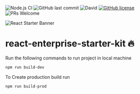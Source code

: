 ![Node.js CI](https://github.com/anandgupta193/react-enterprise-starter-kit/workflows/Node.js%20CI/badge.svg?branch=master)
![GitHub last commit](https://img.shields.io/github/last-commit/anandgupta193/react-enterprise-starter-kit)
![David](https://img.shields.io/david/dev/anandgupta193/react-enterprise-starter-kit?label=dependencies)
[![GitHub license](https://img.shields.io/github/license/anandgupta193/react-enterprise-starter-kit)](https://github.com/anandgupta193/react-enterprise-starter-kit/blob/master/LICENSE)
![PRs Welcome](https://img.shields.io/badge/PRs-welcome-brightgreen.svg)

![React Starter Banner](https://user-images.githubusercontent.com/24511864/87846799-45faec00-c8f0-11ea-9435-653e255eda59.png)

# react-enterprise-starter-kit :fire:

Run the following commands to run project in local machine

```bash
npm run build-dev
```

To Create production build run

```bash
npm run build-prod
```
